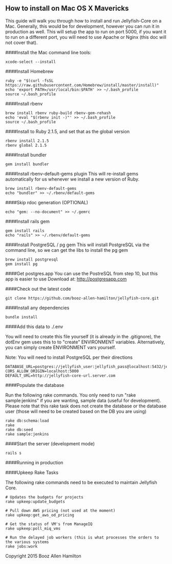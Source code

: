 ## How to install on Mac OS X Mavericks

This guide will walk you through how to install and run Jellyfish-Core on a Mac.  Generally, this would be for
development, however you can run it in production as well.  This will setup the app to run on port 5000, if you want
it to run on a different port, you will need to use Apache or Nginx (this doc will not cover that).

####Install the Mac command line tools:

````
xcode-select --install
````

####Install Homebrew

````
ruby -e "$(curl -fsSL https://raw.githubusercontent.com/Homebrew/install/master/install)"
echo 'export PATH=/usr/local/bin:$PATH' >> ~/.bash_profile
source ~/.bash_profile
````


####Install rbenv

````
brew install rbenv ruby-build rbenv-gem-rehash
echo 'eval "$(rbenv init -)"' >> ~/.bash_profile
source ~/.bash_profile
````

####Install to Ruby 2.1.5, and set that as the global version

````
rbenv install 2.1.5
rbenv global 2.1.5
````

####Install bundler

````
gem install bundler
````

####Install rbenv-default-gems plugin
This will re-install gems automatically for us whenever we install a new version of Ruby.

````
brew install rbenv-default-gems
echo "bundler" >> ~/.rbenv/default-gems
````

####Skip rdoc generation (OPTIONAL)
````
echo "gem: --no-document" >> ~/.gemrc
````

####Install rails gem

````
gem install rails
echo "rails" >> ~/.rbenv/default-gems
````

####Install PostgreSQL / pg gem
This will install PostgreSQL via the command line, so we can get the libs to install the pg gem

````
brew install postgresql
gem install pg
````

####Get postgres.app
You can use the PostreSQL from step 10, but this app is easier to use
Download at: http://postgresapp.com


####Check out the latest code

````
git clone https://github.com/booz-allen-hamilton/jellyfish-core.git
````

####Install any dependencies

````
bundle install
````

####Add this data to ./.env

You will need to create this file yourself (it is already in the .gitignore),
the dotEnv gem uses this to to "create" ENVIRONMENT variables.  Alternatively,
you can simply create ENVIRONMENT vars yourself.

Note: You will need to install PostgreSQL per their directions

````
DATABASE_URL=postgres://jellyfish_user:jellyfish_pass@localhost:5432/jellyfish
CORS_ALLOW_ORIGIN=localhost:5000
DEFAULT_URL=http://jellyfish-core-url.server.com
````
####Populate the database

Run the following rake commands.  You only need to run "rake sample:jenkins" if
you are wanting, sample data (useful for development).  Please note that this
rake task does not create the database or the database user (those will need
to be created based on the DB you are using)

````
rake db:schema:load
rake
rake db:seed
rake sample:jenkins
````

####Start the server (development mode)

````
rails s
````

####Running in production



####Upkeep Rake Tasks

The following rake commands need to be executed to maintain Jellyfish Core.

````
# Updates the budgets for projects
rake upkeep:update_budgets

# Pull down AWS pricing (not used at the moment)
rake upkeep:get_aws_od_pricing

# Get the status of VM's from ManageIQ
rake upkeep:poll_miq_vms

# Run the delayed job workers (this is what processes the orders to the various systems
rake jobs:work
````


Copyright 2015 Booz Allen Hamilton
